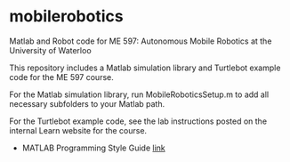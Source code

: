 # mobilerobotics
Matlab and Robot code for ME 597: Autonomous Mobile Robotics at the University of Waterloo

This repository includes a Matlab simulation library and Turtlebot example code for the ME 597 course.

For the Matlab simulation library, run MobileRoboticsSetup.m to add all necessary subfolders to your Matlab path.

For the Turtlebot example code, see the lab instructions posted on the internal Learn website for the course.


* MATLAB Programming Style Guide [link](https://sites.google.com/site/matlabstyleguidelines/home)
